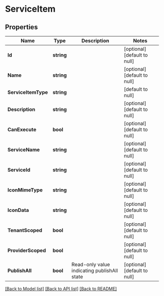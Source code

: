 # ServiceItem

## Properties
Name | Type | Description | Notes
------------ | ------------- | ------------- | -------------
**Id** | **string** |  | [optional] [default to null]
**Name** | **string** |  | [optional] [default to null]
**ServiceItemType** | **string** |  | [default to null]
**Description** | **string** |  | [optional] [default to null]
**CanExecute** | **bool** |  | [optional] [default to null]
**ServiceName** | **string** |  | [optional] [default to null]
**ServiceId** | **string** |  | [optional] [default to null]
**IconMimeType** | **string** |  | [optional] [default to null]
**IconData** | **string** |  | [optional] [default to null]
**TenantScoped** | **bool** |  | [optional] [default to null]
**ProviderScoped** | **bool** |  | [optional] [default to null]
**PublishAll** | **bool** | Read-only value indicating publishAll state  | [optional] [default to null]

[[Back to Model list]](../README.md#documentation-for-models) [[Back to API list]](../README.md#documentation-for-api-endpoints) [[Back to README]](../README.md)



